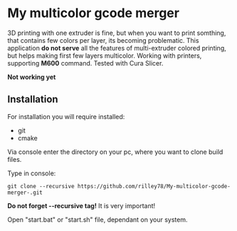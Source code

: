 # My multicolor gcode merger
3D printing with one extruder is fine, but when you want to print somthing, that contains few colors per layer, its becoming problematic. This application **do not serve** all the features of multi-extruder colored printing, but helps making first few layers multicolor. Working with printers, supporting **M600** command. Tested with Cura Slicer.

**Not working yet**
## Installation
For installation you will require installed:
- git
- cmake

Via console enter the directory on your pc, where you want to clone build files.

Type in console:
```console
git clone --recursive https://github.com/rilley78/My-multicolor-gcode-merger-.git
```
**Do not forget --recursive tag!** It is very important!

Open "start.bat" or "start.sh" file, dependant on your system.
